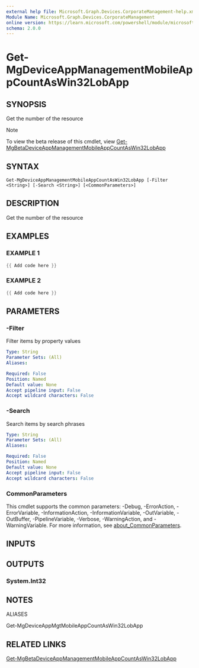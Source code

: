 ```yaml
---
external help file: Microsoft.Graph.Devices.CorporateManagement-help.xml
Module Name: Microsoft.Graph.Devices.CorporateManagement
online version: https://learn.microsoft.com/powershell/module/microsoft.graph.devices.corporatemanagement/get-mgdeviceappmanagementmobileappcountaswin32lobapp
schema: 2.0.0
---
```


# Get-MgDeviceAppManagementMobileAppCountAsWin32LobApp

## SYNOPSIS
Get the number of the resource

> [!NOTE]
> To view the beta release of this cmdlet, view [Get-MgBetaDeviceAppManagementMobileAppCountAsWin32LobApp](/powershell/module/Microsoft.Graph.Beta.Devices.CorporateManagement/Get-MgBetaDeviceAppManagementMobileAppCountAsWin32LobApp?view=graph-powershell-beta)

## SYNTAX

```
Get-MgDeviceAppManagementMobileAppCountAsWin32LobApp [-Filter <String>] [-Search <String>] [<CommonParameters>]
```

## DESCRIPTION
Get the number of the resource

## EXAMPLES

### EXAMPLE 1
```powershell
{{ Add code here }}
```

### EXAMPLE 2
```powershell
{{ Add code here }}
```

## PARAMETERS

### -Filter
Filter items by property values

```yaml
Type: String
Parameter Sets: (All)
Aliases:

Required: False
Position: Named
Default value: None
Accept pipeline input: False
Accept wildcard characters: False
```

### -Search
Search items by search phrases

```yaml
Type: String
Parameter Sets: (All)
Aliases:

Required: False
Position: Named
Default value: None
Accept pipeline input: False
Accept wildcard characters: False
```

### CommonParameters
This cmdlet supports the common parameters: -Debug, -ErrorAction, -ErrorVariable, -InformationAction, -InformationVariable, -OutVariable, -OutBuffer, -PipelineVariable, -Verbose, -WarningAction, and -WarningVariable. For more information, see [about_CommonParameters](http://go.microsoft.com/fwlink/?LinkID=113216).

## INPUTS

## OUTPUTS

### System.Int32
## NOTES

ALIASES

Get-MgDeviceAppMgtMobileAppCountAsWin32LobApp

## RELATED LINKS
[Get-MgBetaDeviceAppManagementMobileAppCountAsWin32LobApp](/powershell/module/Microsoft.Graph.Beta.Devices.CorporateManagement/Get-MgBetaDeviceAppManagementMobileAppCountAsWin32LobApp?view=graph-powershell-beta)

